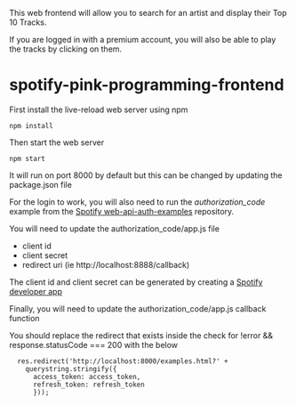 This web frontend will allow you to search for an artist and display their Top 10 Tracks. 

If you are logged in with a premium account, you will also be able to play the tracks by clicking on them.

# spotify-pink-programming-frontend

First install the live-reload web server using npm

```npm install```

Then start the web server

```npm start```

It will run on port 8000 by default but this can be changed by updating the package.json file

For the login to work, you will also need to run the *authorization_code* example from the [Spotify web-api-auth-examples](https://github.com/spotify/web-api-auth-examples) repository.

You will need to update the authorization_code/app.js file
* client id
* client secret
* redirect uri (ie http://localhost:8888/callback)

The client id and client secret can be generated by creating a [Spotify developer app](https://developer.spotify.com/dashboard/)

Finally, you will need to update the authorization_code/app.js callback function 

You should replace the redirect that exists inside the check for !error && response.statusCode === 200 with the below

```// we can also pass the token to the browser to make requests from there
  res.redirect('http://localhost:8000/examples.html?' +
    querystring.stringify({
      access_token: access_token,
      refresh_token: refresh_token
      }));
